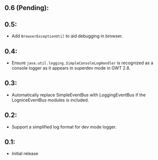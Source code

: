 ## 0.6 (Pending):

## 0.5:

* Add `BrowserExceptionUtil` to aid debugging in browser.

## 0.4:

* Ensure `java.util.logging.SimpleConsoleLogHandler` is recognized as a console logger as it appears
  in superdev mode in GWT 2.8.

## 0.3:

* Automatically replace SimpleEventBus with LoggingEventBus if the LogniceEventBus modules is included.

## 0.2:

* Support a simplified log format for dev mode logger.

## 0.1:

* Initial release

